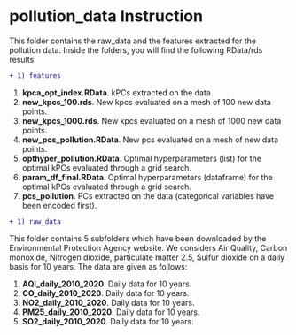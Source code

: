 # pollution_data Instruction

This folder contains the raw_data and the features extracted for the pollution data. Inside the folders, you will find the following RData/rds results:

```diff
+ 1) features
```

1. **kpca_opt_index.RData**. kPCs extracted on the data.
2. **new_kpcs_100.rds**. New kpcs evaluated on a mesh of 100 new data points.
3. **new_kpcs_1000.rds**. New kpcs evaluated on a mesh of 1000 new data points.
4. **new_pcs_pollution.RData**. New pcs evaluated on a mesh of new data points.
5. **opthyper_pollution.RData**. Optimal hyperparameters (list) for the optimal kPCs evaluated through a grid search.
6. **param_df_final.RData**. Optimal hyperparameters (dataframe) for the optimal kPCs evaluated through a grid search.
7. **pcs_pollution**. PCs extracted on the data (categorical variables have been encoded first).


```diff
+ 1) raw_data
```
This folder contains 5 subfolders which have been downloaded by the Environmental Protection Agency website. We considers Air Quality, Carbon monoxide, Nitrogen dioxide,
particulate matter 2.5, Sulfur dioxide on a daily basis for 10 years. The data are given as follows:

1. **AQI_daily_2010_2020**. Daily data for 10 years.
2. **CO_daily_2010_2020**. Daily data for 10 years.
3. **NO2_daily_2010_2020**. Daily data for 10 years.
4. **PM25_daily_2010_2020**. Daily data for 10 years.
5. **SO2_daily_2010_2020**. Daily data for 10 years.

